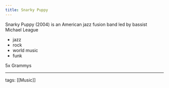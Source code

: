 ```yaml
---
title: Snarky Puppy
---
```


Snarky Puppy (2004) is an American jazz fusion band led by bassist Michael League  

- jazz
- rock
- world music
- funk

5x Grammys  

---

tags: [[Music]]